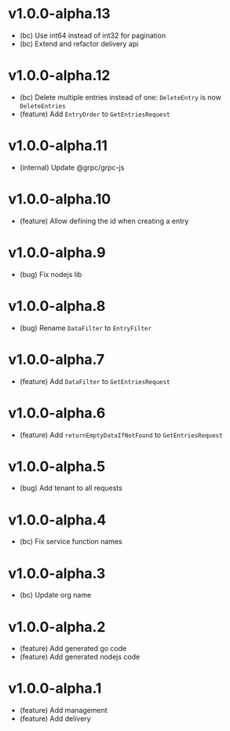 # v1.0.0-alpha.13

- (bc) Use int64 instead of int32 for pagination
- (bc) Extend and refactor delivery api

# v1.0.0-alpha.12

- (bc) Delete multiple entries instead of one: `DeleteEntry` is now `DeleteEntries`
- (feature) Add `EntryOrder` to `GetEntriesRequest`

# v1.0.0-alpha.11

- (internal) Update @grpc/grpc-js

# v1.0.0-alpha.10

- (feature) Allow defining the id when creating a entry

# v1.0.0-alpha.9

- (bug) Fix nodejs lib

# v1.0.0-alpha.8

- (bug) Rename `DataFilter` to `EntryFilter`

# v1.0.0-alpha.7

- (feature) Add `DataFilter` to `GetEntriesRequest`

# v1.0.0-alpha.6

- (feature) Add `returnEmptyDataIfNotFound` to `GetEntriesRequest`

# v1.0.0-alpha.5

- (bug) Add tenant to all requests

# v1.0.0-alpha.4

- (bc) Fix service function names

# v1.0.0-alpha.3

- (bc) Update org name

# v1.0.0-alpha.2

- (feature) Add generated go code
- (feature) Add generated nodejs code

# v1.0.0-alpha.1

- (feature) Add management
- (feature) Add delivery
